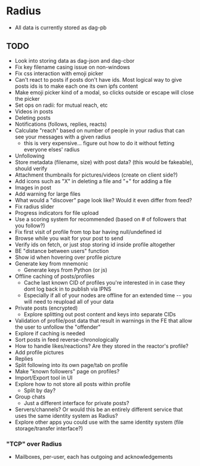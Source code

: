 # Radius

* All data is currently stored as dag-pb

## TODO
- Look into storing data as dag-json and dag-cbor
- Fix key filename casing issue on non-windows
- Fix css interaction with emoji picker
- Can't react to posts if posts don't have ids. Most logical way to give posts ids is to make each one its own ipfs content
- Make emoji picker kind of a modal, so clicks outside or escape will close the picker
- Set ops on radii: for mutual reach, etc
- Videos in posts
- Deleting posts
- Notifications (follows, replies, reacts)
- Calculate "reach" based on number of people in your radius that can see your messages with a given radius
  - this is very expensive... figure out how to do it without fetting everyone elses' radius
- Unfollowing
- Store metadata (filename, size) with post data? (this would be fakeable), should verify
- Attachment thumbnails for pictures/videos (create on client side?)
- Add icons such as "X" in deleting a file and "+" for adding a file
- Images in post
- Add warning for large files
- What would a "discover" page look like? Would it even differ from feed?
- Fix radius slider
- Progress indicators for file upload
- Use a scoring system for recommended (based on # of followers that you follow?)
- Fix first visit of profile from top bar having null/undefined id
- Browse while you wait for your post to send
- Verify ids on fetch, or just stop storing id inside profile altogether
- BE "distance between users" function
- Show id when hovering over profile picture
- Generate key from mnemonic
  - Generate keys from Python (or js)
- Offline caching of posts/profiles
  - Cache last known CID of profiles you're interested in in case they dont log back in to publish via IPNS
  - Especially if all of your nodes are offline for an extended time -- you will need to reupload all of your data
- Private posts (encrypted)
  - Explore splitting out post content and keys into separate CIDs
- Validation of profile/post data that result in warnings in the FE that allow the user to unfollow the "offender"
- Explore if caching is needed
- Sort posts in feed reverse-chronologically
- How to handle likes/reactions? Are they stored in the reactor's profile?
- Add profile pictures
- Replies
- Split following into its own page/tab on profile
- Make "known followers" page on profiles?
- Import/Export tool in UI
- Explore how to not store all posts within profile
  - Split by day?
- Group chats
  - Just a different interface for private posts?
- Servers/channels? Or would this be an entirely different service that uses the same identity system as Radius?
- Explore other apps you could use with the same identity system (file storage/transfer interface?)

### "TCP" over Radius
- Mailboxes, per-user, each has outgoing and acknowledgements
